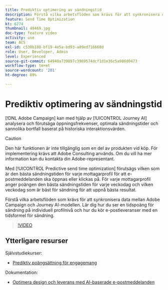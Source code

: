 ```yaml
---
title: Prediktiv optimering av sändningstid
description: Förstå vilka arbetsflöden som krävs för att synkronisera data mellan Adobe Campaign och Journey AI-modellen. Lär dig hur du ser en tidspoäng för sändning på individuell profilnivå och hur du kör e-postleveranser med en tidsformel för sändning.
feature: Send Time Optimization
kt: 6274
thumbnail: 40469.jpg
doc-type: feature video
activity: use
team: ACS
exl-id: c538b188-bf19-4e5a-bd93-a89ed716668d
role: User, Developer, Admin
level: Experienced
source-git-commit: 64940a739897c3969574dcf1d1e36c5a986d0473
workflow-type: tm+mt
source-wordcount: '201'
ht-degree: 89%

---
```


# Prediktiv optimering av sändningstid

[!DNL Adobe Campaign] kan med hjälp av [!UICONTROL Journey AI] analysera och förutsäga öppningsfrekvenser, optimala sändningstider och sannolika bortfall baserat på historiska interaktionsvärden.

>[!CAUTION]
>Den här funktionen är inte tillgänglig som en del av produkten vid köp. För implementering krävs att Adobe Consulting används. Om du vill ha mer information kan du kontakta din Adobe-representant.

Med [!UICONTROL Predictive send time optimization] förutsägs vilken som är den bästa sändningstiden för varje mottagarprofil för att e-postmeddelanden ska öppnas eller klickas på. För varje mottagarprofil anger poängen den bästa sändningstiden för varje veckodag och vilken veckodag som är bäst för sändning för att uppnå bästa resultat.

Förstå vilka arbetsflöden som krävs för att synkronisera data mellan Adobe Campaign och Journey AI-modellen. Lär dig hur du ser en tidspoäng för sändning på individuell profilnivå och hur du kör e-postleveranser med en tidsformel för sändning.

>[!VIDEO](https://video.tv.adobe.com/v/40469?quality=12)

## Ytterligare resurser

Självstudiekurser:

* [Prediktiv poängsättning för engagemang](predictive-engagement-scoring.md)

Dokumentation:

* [Optimera design och leverans med AI-baserade e-postmeddelanden](https://experienceleague.adobe.com/docs/campaign-standard/using/testing-and-sending/preparing-and-testing-messages/predictive.html?lang=en)

